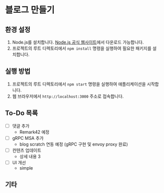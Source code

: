 # 블로그 만들기

## 환경 설정

1. Node.js를 설치합니다. [Node.js 공식 웹사이트](https://nodejs.org/)에서 다운로드 가능합니다.
2. 프로젝트의 루트 디렉토리에서 `npm install` 명령을 실행하여 필요한 패키지를 설치합니다.

## 실행 방법

1. 프로젝트의 루트 디렉토리에서 `npm start` 명령을 실행하여 애플리케이션을 시작합니다.
2. 웹 브라우저에서 `http://localhost:3000` 주소로 접속합니다.

## To-Do 목록

- [ ] 댓글 추가
  - Remark42 예정
- [ ] gRPC MSA 추가
  - blog scratch 연동 예정 (gRPC 구현 및 envoy proxy 완료)
- [ ] 컨텐츠 업데이트
  - 상세 내용 3
- [ ] UI 개선
  - simple

## 기타
